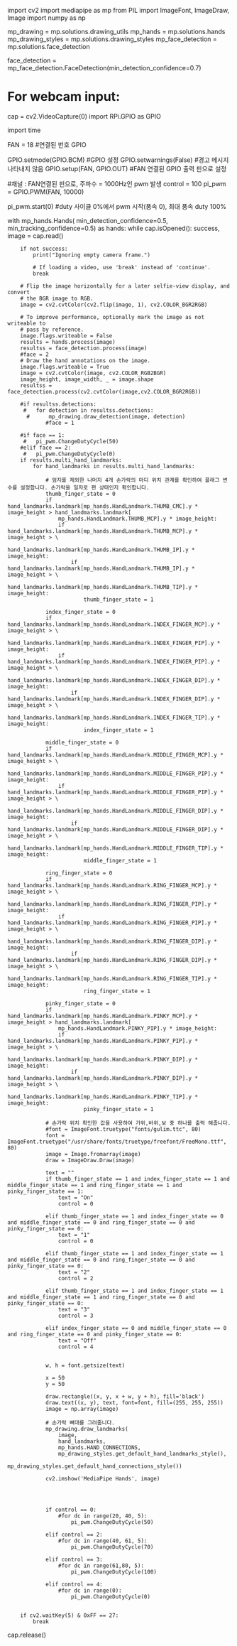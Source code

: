 import cv2
import mediapipe as mp
from PIL import ImageFont, ImageDraw, Image
import numpy as np


mp_drawing = mp.solutions.drawing_utils
mp_hands = mp.solutions.hands
mp_drawing_styles = mp.solutions.drawing_styles
mp_face_detection = mp.solutions.face_detection

face_detection = mp_face_detection.FaceDetection(min_detection_confidence=0.7)
# For webcam input:
cap = cv2.VideoCapture(0)
import RPi.GPIO as GPIO

import time


FAN = 18   #연결된 번호 GPIO

GPIO.setmode(GPIO.BCM)   #GPIO 설정
GPIO.setwarnings(False)   #경고 메시지 나타내지 않음
GPIO.setup(FAN, GPIO.OUT)   #FAN 연결된 GPIO 출력 핀으로 설정


#채널 : FAN연결된 핀으로, 주파수 = 1000Hz인 pwm 발생
control = 100
pi_pwm = GPIO.PWM(FAN, 10000)

pi_pwm.start(0)   #duty 사이클 0%에서 pwm 시작(풍속 0), 최대 풍속 duty 100%

with mp_hands.Hands(
        min_detection_confidence=0.5,
        min_tracking_confidence=0.5) as hands:
    while cap.isOpened():
        success, image = cap.read()
            
        if not success:
            print("Ignoring empty camera frame.")

            # If loading a video, use 'break' instead of 'continue'.
            break

        # Flip the image horizontally for a later selfie-view display, and convert
        # the BGR image to RGB.
        image = cv2.cvtColor(cv2.flip(image, 1), cv2.COLOR_BGR2RGB)

        # To improve performance, optionally mark the image as not writeable to
        # pass by reference.
        image.flags.writeable = False
        results = hands.process(image)
        resultss = face_detection.process(image)
        #face = 2
        # Draw the hand annotations on the image.
        image.flags.writeable = True
        image = cv2.cvtColor(image, cv2.COLOR_RGB2BGR)
        image_height, image_width, _ = image.shape
        resultss = face_detection.process(cv2.cvtColor(image,cv2.COLOR_BGR2RGB))
        
        #if resultss.detections:
         #   for detection in resultss.detections:
          #      mp_drawing.draw_detection(image, detection)
                #face = 1
        
        #if face == 1:
         #   pi_pwm.ChangeDutyCycle(50)   
        #elif face == 2:
         #   pi_pwm.ChangeDutyCycle(0)
        if results.multi_hand_landmarks:
            for hand_landmarks in results.multi_hand_landmarks:

                # 엄지를 제외한 나머지 4개 손가락의 마디 위치 관계를 확인하여 플래그 변수를 설정합니다. 손가락을 일자로 편 상태인지 확인합니다.
                thumb_finger_state = 0
                if hand_landmarks.landmark[mp_hands.HandLandmark.THUMB_CMC].y * image_height > hand_landmarks.landmark[
                    mp_hands.HandLandmark.THUMB_MCP].y * image_height:
                    if hand_landmarks.landmark[mp_hands.HandLandmark.THUMB_MCP].y * image_height > \
                            hand_landmarks.landmark[mp_hands.HandLandmark.THUMB_IP].y * image_height:
                        if hand_landmarks.landmark[mp_hands.HandLandmark.THUMB_IP].y * image_height > \
                                hand_landmarks.landmark[mp_hands.HandLandmark.THUMB_TIP].y * image_height:
                            thumb_finger_state = 1

                index_finger_state = 0
                if hand_landmarks.landmark[mp_hands.HandLandmark.INDEX_FINGER_MCP].y * image_height > \
                        hand_landmarks.landmark[mp_hands.HandLandmark.INDEX_FINGER_PIP].y * image_height:
                    if hand_landmarks.landmark[mp_hands.HandLandmark.INDEX_FINGER_PIP].y * image_height > \
                            hand_landmarks.landmark[mp_hands.HandLandmark.INDEX_FINGER_DIP].y * image_height:
                        if hand_landmarks.landmark[mp_hands.HandLandmark.INDEX_FINGER_DIP].y * image_height > \
                                hand_landmarks.landmark[mp_hands.HandLandmark.INDEX_FINGER_TIP].y * image_height:
                            index_finger_state = 1

                middle_finger_state = 0
                if hand_landmarks.landmark[mp_hands.HandLandmark.MIDDLE_FINGER_MCP].y * image_height > \
                        hand_landmarks.landmark[mp_hands.HandLandmark.MIDDLE_FINGER_PIP].y * image_height:
                    if hand_landmarks.landmark[mp_hands.HandLandmark.MIDDLE_FINGER_PIP].y * image_height > \
                            hand_landmarks.landmark[mp_hands.HandLandmark.MIDDLE_FINGER_DIP].y * image_height:
                        if hand_landmarks.landmark[mp_hands.HandLandmark.MIDDLE_FINGER_DIP].y * image_height > \
                                hand_landmarks.landmark[mp_hands.HandLandmark.MIDDLE_FINGER_TIP].y * image_height:
                            middle_finger_state = 1

                ring_finger_state = 0
                if hand_landmarks.landmark[mp_hands.HandLandmark.RING_FINGER_MCP].y * image_height > \
                        hand_landmarks.landmark[mp_hands.HandLandmark.RING_FINGER_PIP].y * image_height:
                    if hand_landmarks.landmark[mp_hands.HandLandmark.RING_FINGER_PIP].y * image_height > \
                            hand_landmarks.landmark[mp_hands.HandLandmark.RING_FINGER_DIP].y * image_height:
                        if hand_landmarks.landmark[mp_hands.HandLandmark.RING_FINGER_DIP].y * image_height > \
                                hand_landmarks.landmark[mp_hands.HandLandmark.RING_FINGER_TIP].y * image_height:
                            ring_finger_state = 1

                pinky_finger_state = 0
                if hand_landmarks.landmark[mp_hands.HandLandmark.PINKY_MCP].y * image_height > hand_landmarks.landmark[
                    mp_hands.HandLandmark.PINKY_PIP].y * image_height:
                    if hand_landmarks.landmark[mp_hands.HandLandmark.PINKY_PIP].y * image_height > \
                            hand_landmarks.landmark[mp_hands.HandLandmark.PINKY_DIP].y * image_height:
                        if hand_landmarks.landmark[mp_hands.HandLandmark.PINKY_DIP].y * image_height > \
                                hand_landmarks.landmark[mp_hands.HandLandmark.PINKY_TIP].y * image_height:
                            pinky_finger_state = 1

                # 손가락 위치 확인한 값을 사용하여 가위,바위,보 중 하나를 출력 해줍니다.
                #font = ImageFont.truetype("fonts/gulim.ttc", 80)
                font = ImageFont.truetype("/usr/share/fonts/truetype/freefont/FreeMono.ttf", 80)
                image = Image.fromarray(image)
                draw = ImageDraw.Draw(image)
    
                text = ""
                if thumb_finger_state == 1 and index_finger_state == 1 and middle_finger_state == 1 and ring_finger_state == 1 and pinky_finger_state == 1:
                    text = "On"
                    control = 0
    
                elif thumb_finger_state == 1 and index_finger_state == 0 and middle_finger_state == 0 and ring_finger_state == 0 and pinky_finger_state == 0:
                    text = "1"
                    control = 0
   
                elif thumb_finger_state == 1 and index_finger_state == 1 and middle_finger_state == 0 and ring_finger_state == 0 and pinky_finger_state == 0:
                    text = "2"
                    control = 2
 
                elif thumb_finger_state == 1 and index_finger_state == 1 and middle_finger_state == 1 and ring_finger_state == 0 and pinky_finger_state == 0:
                    text = "3"
                    control = 3

                elif index_finger_state == 0 and middle_finger_state == 0 and ring_finger_state == 0 and pinky_finger_state == 0:
                    text = "Off"
                    control = 4
                
                
                w, h = font.getsize(text)

                x = 50
                y = 50

                draw.rectangle((x, y, x + w, y + h), fill='black')
                draw.text((x, y), text, font=font, fill=(255, 255, 255))
                image = np.array(image)

                # 손가락 뼈대를 그려줍니다.
                mp_drawing.draw_landmarks(
                    image,
                    hand_landmarks,
                    mp_hands.HAND_CONNECTIONS,
                    mp_drawing_styles.get_default_hand_landmarks_style(),
                    mp_drawing_styles.get_default_hand_connections_style())

                cv2.imshow('MediaPipe Hands', image)
                
                

                    
                if control == 0:
                    #for dc in range(20, 40, 5):
                        pi_pwm.ChangeDutyCycle(50)       
                        
                elif control == 2:
                    #for dc in range(40, 61, 5):
                        pi_pwm.ChangeDutyCycle(70)   
                        
                elif control == 3:
                    #for dc in range(61,80, 5):
                        pi_pwm.ChangeDutyCycle(100)   
                        
                elif control == 4:
                    #for dc in range(0):
                        pi_pwm.ChangeDutyCycle(0)   
                

        if cv2.waitKey(5) & 0xFF == 27:
            break

cap.release()
